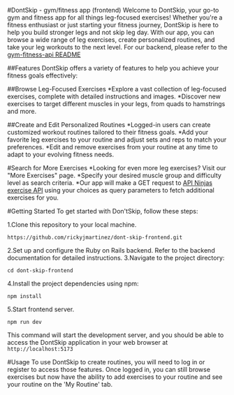 #DontSkip - gym/fitness app (frontend)
Welcome to DontSkip, your go-to gym and fitness app for all things leg-focused exercises! Whether you're a fitness enthusiast or just starting your fitness journey, DontSkip is here to help you build stronger legs and not skip leg day. With our app, you can browse a wide range of leg exercises, create personalized routines, and take your leg workouts to the next level. For our backend, please refer to the [gym-fitness-api README](https://github.com/rickyjmartinez/gym-fitness-api)

##Features
DontSkip offers a variety of features to help you achieve your fitness goals effectively:

##Browse Leg-Focused Exercises
*Explore a vast collection of leg-focused exercises, complete with detailed instructions and images.
*Discover new exercises to target different muscles in your legs, from quads to hamstrings and more.

##Create and Edit Personalized Routines
*Logged-in users can create customized workout routines tailored to their fitness goals.
*Add your favorite leg exercises to your routine and adjust sets and reps to match your preferences.
*Edit and remove exercises from your routine at any time to adapt to your evolving fitness needs.

#Search for More Exercises
*Looking for even more leg exercises? Visit our "More Exercises" page.
*Specify your desired muscle group and difficulty level as search criteria.
*Our app will make a GET request to [API Ninjas exercise API](https://api-ninjas.com/api/exercises) using your choices as query parameters to fetch additional exercises for you.

#Getting Started
To get started with Don'tSkip, follow these steps:

1.Clone this repository to your local machine.
```
https://github.com/rickyjmartinez/dont-skip-frontend.git
```
2.Set up and configure the Ruby on Rails backend. Refer to the backend documentation for detailed instructions.
3.Navigate to the project directory:
```
cd dont-skip-frontend
```
4.Install the project dependencies using npm: 
```
npm install
```
5.Start frontend server. 
```
npm run dev
```
This command will start the development server, and you should be able to access the DontSkip application in your web browser at `http://localhost:5173`

#Usage 
To use DontSkip to create routines, you will need to log in or register to access those features. Once logged in, you can still browse exercises but now have the ability to add exercises to your routine and see your routine on the 'My Routine' tab. 